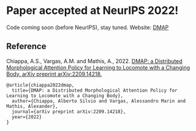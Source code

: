 # Paper accepted at NeurIPS 2022!

Code coming soon (before NeurIPS), stay tuned. Website: [DMAP](https://amathislab.github.io/dmap/)

## Reference

Chiappa, A.S., Vargas, A.M. and Mathis, A., 2022. [DMAP: a Distributed Morphological Attention Policy for Learning to Locomote with a Changing Body. arXiv preprint arXiv:2209.14218.](https://arxiv.org/abs/2209.14218)

```
@article{chiappa2022dmap,
  title={DMAP: a Distributed Morphological Attention Policy for Learning to Locomote with a Changing Body},
  author={Chiappa, Alberto Silvio and Vargas, Alessandro Marin and Mathis, Alexander},
  journal={arXiv preprint arXiv:2209.14218},
  year={2022}
}
```
